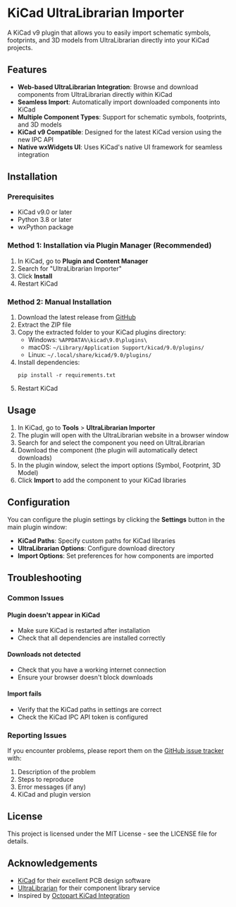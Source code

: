 # KiCad UltraLibrarian Importer

A KiCad v9 plugin that allows you to easily import schematic symbols, footprints, and 3D models from UltraLibrarian directly into your KiCad projects.

## Features

- **Web-based UltraLibrarian Integration**: Browse and download components from UltraLibrarian directly within KiCad
- **Seamless Import**: Automatically import downloaded components into KiCad
- **Multiple Component Types**: Support for schematic symbols, footprints, and 3D models
- **KiCad v9 Compatible**: Designed for the latest KiCad version using the new IPC API
- **Native wxWidgets UI**: Uses KiCad's native UI framework for seamless integration

## Installation

### Prerequisites

- KiCad v9.0 or later
- Python 3.8 or later
- wxPython package

### Method 1: Installation via Plugin Manager (Recommended)

1. In KiCad, go to **Plugin and Content Manager**
2. Search for "UltraLibrarian Importer"
3. Click **Install**
4. Restart KiCad

### Method 2: Manual Installation

1. Download the latest release from [GitHub](https://github.com/yourusername/kicad-ultralibrarian-importer/releases)
2. Extract the ZIP file
3. Copy the extracted folder to your KiCad plugins directory:
   - Windows: `%APPDATA%\kicad\9.0\plugins\`
   - macOS: `~/Library/Application Support/kicad/9.0/plugins/`
   - Linux: `~/.local/share/kicad/9.0/plugins/`
4. Install dependencies:
   ```
   pip install -r requirements.txt
   ```
5. Restart KiCad

## Usage

1. In KiCad, go to **Tools** > **UltraLibrarian Importer**
2. The plugin will open with the UltraLibrarian website in a browser window
3. Search for and select the component you need on UltraLibrarian
4. Download the component (the plugin will automatically detect downloads)
5. In the plugin window, select the import options (Symbol, Footprint, 3D Model)
6. Click **Import** to add the component to your KiCad libraries

## Configuration

You can configure the plugin settings by clicking the **Settings** button in the main plugin window:

- **KiCad Paths**: Specify custom paths for KiCad libraries
- **UltraLibrarian Options**: Configure download directory
- **Import Options**: Set preferences for how components are imported

## Troubleshooting

### Common Issues

#### Plugin doesn't appear in KiCad
- Make sure KiCad is restarted after installation
- Check that all dependencies are installed correctly

#### Downloads not detected
- Check that you have a working internet connection
- Ensure your browser doesn't block downloads

#### Import fails
- Verify that the KiCad paths in settings are correct
- Check the KiCad IPC API token is configured

### Reporting Issues

If you encounter problems, please report them on the [GitHub issue tracker](https://github.com/yourusername/kicad-ultralibrarian-importer/issues) with:

1. Description of the problem
2. Steps to reproduce
3. Error messages (if any)
4. KiCad and plugin version

## License

This project is licensed under the MIT License - see the LICENSE file for details.

## Acknowledgements

- [KiCad](https://www.kicad.org/) for their excellent PCB design software
- [UltraLibrarian](https://www.ultralibrarian.com/) for their component library service
- Inspired by [Octopart KiCad Integration](https://github.com/slugspark/Octopart_KiCad_Integration)